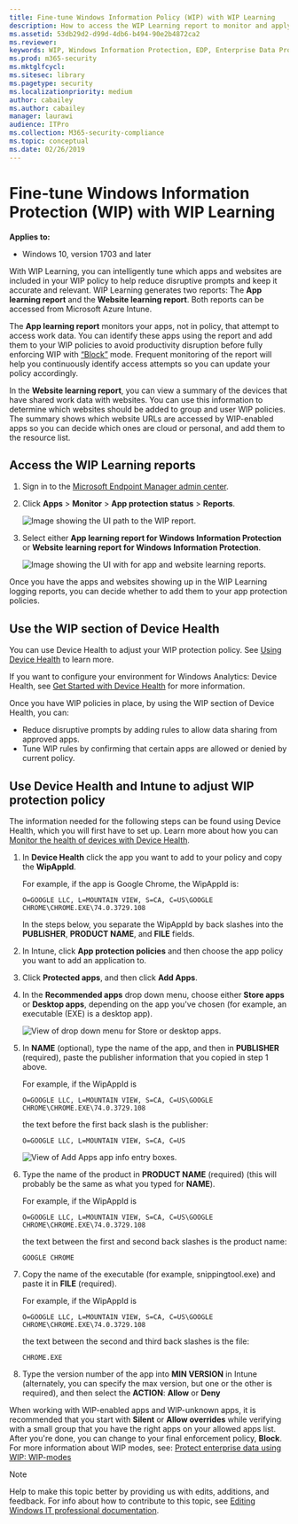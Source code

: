 ```yaml
---
title: Fine-tune Windows Information Policy (WIP) with WIP Learning
description: How to access the WIP Learning report to monitor and apply Windows Information Protection in your company.
ms.assetid: 53db29d2-d99d-4db6-b494-90e2b4872ca2
ms.reviewer: 
keywords: WIP, Windows Information Protection, EDP, Enterprise Data Protection, WIP Learning
ms.prod: m365-security
ms.mktglfcycl:
ms.sitesec: library
ms.pagetype: security
ms.localizationpriority: medium
author: cabailey
ms.author: cabailey
manager: laurawi
audience: ITPro
ms.collection: M365-security-compliance
ms.topic: conceptual
ms.date: 02/26/2019
---
```


# Fine-tune Windows Information Protection (WIP) with WIP Learning
**Applies to:**

- Windows 10, version 1703 and later

With WIP Learning, you can intelligently tune which apps and websites are included in your WIP policy to help reduce disruptive prompts and keep it accurate and relevant. WIP Learning generates two reports: The **App learning report** and the **Website learning report**. Both reports can be accessed from Microsoft Azure Intune.

The **App learning report** monitors your apps, not in policy, that attempt to access work data. You can identify these apps using the report and add them to your WIP policies to avoid productivity disruption before fully enforcing WIP with [“Block”](protect-enterprise-data-using-wip.md#bkmk-modes) mode. Frequent monitoring of the report will help you continuously identify access attempts so you can update your policy accordingly.

In the **Website learning report**, you can view a summary of the devices that have shared work data with websites. You can use this information to determine which websites should be added to group and user WIP policies. The summary shows which website URLs are accessed by WIP-enabled apps so you can decide which ones are cloud or personal, and add them to the resource list.

## Access the WIP Learning reports

1. Sign in to the [Microsoft Endpoint Manager admin center](https://go.microsoft.com/fwlink/?linkid=2109431).

1. Click **Apps** > **Monitor** > **App protection status** > **Reports**.

   ![Image showing the UI path to the WIP report.](images/access-wip-learning-report.png) 

1. Select either **App learning report for Windows Information Protection** or **Website learning report for Windows Information Protection**. 

   ![Image showing the UI with for app and website learning reports.](images/wip-learning-select-report.png) 

Once you have the apps and websites showing up in the WIP Learning logging reports, you can decide whether to add them to your app protection policies. 

## Use the WIP section of Device Health

You can use Device Health to adjust your WIP protection policy. See [Using Device Health](/windows/deployment/update/device-health-using#windows-information-protection) to learn more.

If you want to configure your environment for Windows Analytics: Device Health, see [Get Started with Device Health](/windows/deployment/update/device-health-get-started) for more information.

Once you have WIP policies in place, by using the WIP section of Device Health, you can:

- Reduce disruptive prompts by adding rules to allow data sharing from approved apps.
- Tune WIP rules by confirming that certain apps are allowed or denied by current policy.

## Use Device Health and Intune to adjust WIP protection policy

The information needed for the following steps can be found using Device Health, which you will first have to set up. Learn more about how you can  [Monitor the health of devices with Device Health](/windows/deployment/update/device-health-monitor).

1. In **Device Health** click the app you want to add to your policy and copy the **WipAppId**.

    For example, if the app is Google Chrome, the WipAppId is:

    `O=GOOGLE LLC, L=MOUNTAIN VIEW, S=CA, C=US\GOOGLE CHROME\CHROME.EXE\74.0.3729.108`
    
    In the steps below, you separate the WipAppId by back slashes into the **PUBLISHER**, **PRODUCT NAME**, and **FILE** fields.

2. In Intune, click **App protection policies** and then choose the app policy you want to add an application to.

3. Click **Protected apps**, and then click **Add Apps**.

4. In the **Recommended apps** drop down menu, choose either **Store apps** or **Desktop apps**, depending on the app you've chosen (for example, an executable (EXE) is a desktop app). 

    ![View of drop down menu for Store or desktop apps.](images/wip-learning-choose-store-or-desktop-app.png)

5. In **NAME** (optional), type the name of the app, and then in **PUBLISHER** (required), paste the publisher information that you copied in step 1 above.

    For example, if the WipAppId is

    `O=GOOGLE LLC, L=MOUNTAIN VIEW, S=CA, C=US\GOOGLE CHROME\CHROME.EXE\74.0.3729.108`

    the text before the first back slash is the publisher:

    `O=GOOGLE LLC, L=MOUNTAIN VIEW, S=CA, C=US`

    ![View of Add Apps app info entry boxes.](images/wip-learning-app-info.png)

6. Type the name of the product in **PRODUCT NAME** (required)  (this will probably be the same as what you typed for **NAME**).

    For example, if the WipAppId is

    `O=GOOGLE LLC, L=MOUNTAIN VIEW, S=CA, C=US\GOOGLE CHROME\CHROME.EXE\74.0.3729.108`

    the text between the first and second back slashes is the product name:

    `GOOGLE CHROME`

7. Copy the name of the executable (for example, snippingtool.exe) and paste it in **FILE** (required).

    For example, if the WipAppId is

    `O=GOOGLE LLC, L=MOUNTAIN VIEW, S=CA, C=US\GOOGLE CHROME\CHROME.EXE\74.0.3729.108`

    the text between the second and third back slashes is the file:

    `CHROME.EXE`

8. Type the version number of the app into **MIN VERSION** in Intune (alternately, you can specify the max version, but one or the other is required), and then select the **ACTION**: **Allow** or **Deny**

When working with WIP-enabled apps and WIP-unknown apps, it is recommended that you start with **Silent** or **Allow overrides** while verifying with a small group that you have the right apps on your allowed apps list. After you're done, you can change to your final enforcement policy, **Block**. For more information about WIP modes, see: [Protect enterprise data using WIP: WIP-modes](protect-enterprise-data-using-wip.md#bkmk-modes)

>[!NOTE]
>Help to make this topic better by providing us with edits, additions, and feedback. For info about how to contribute to this topic, see [Editing Windows IT professional documentation](https://github.com/Microsoft/windows-itpro-docs/blob/master/CONTRIBUTING.md).

